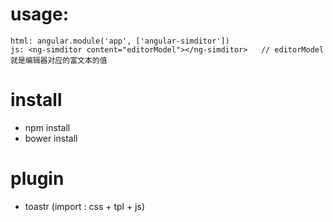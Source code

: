 

# usage:

	html: angular.module('app', ['angular-simditor'])	
	js: <ng-simditor content="editorModel"></ng-simditor> 	// editorModel就是编辑器对应的富文本的值
	
# install 
- npm install
- bower install

# plugin
- toastr (import : css + tpl + js)
